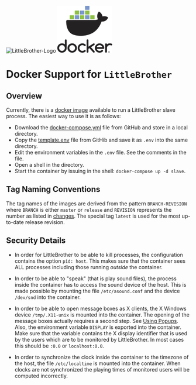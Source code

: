 ![LittleBrother-Logo](little_brother/static/icons/icon_baby-panda_128x128.png)
![LittleBrother-Logo](little_brother/static/icons/docker_logo_128x128.png)

# Docker Support for `LittleBrother`

## Overview

Currently, there is a [docker image](https://hub.docker.com/repository/docker/marcusrickert/little-brother-slave) 
available to run a LittleBrother slave process. The easiest way to use it is as follows:
 
*   Download the [docker-compose.yml](docker/docker-compose.yml) file from GitHub and store in a local directory.
*   Copy the [template.env](docker/template.env) file from GitHib and save it as `.env` into the same directory.
*   Edit the environment variables in the `.env` file. See the comments in the file.
*   Open a shell in the directory.
*   Start the container by issuing in the shell: `docker-compose up -d slave`. 

## Tag Naming Conventions

The tag names of the images are derived from the pattern `BRANCH-REVISION` where `BRANCH` is either `master` or
`release` and `REVISION` represents the number as listed in [changes](CHANGES.md). The special tag `latest` is used
for the most up-to-date release revision.

## Security Details

*   In order for LittleBrother to be able to kill processes, the configuration contains the option `pid: host`. 
This makes sure that the container sees ALL processes including those running *outside* the container. 

*   In order to be able to "speak" (that is play sound files), the process inside the container has to access the sound
device of the host. This is made possible by mounting the file `/etc/asound.conf` and the device `/dev/snd` 
into the container.

*   In order to be able to open message boxes as X clients, the X Windows device `/tmp/.X11-unix` is mounted into the 
container. The opening of the message boxes actually requires a second step. See [Using Popups](README.md#using-popups). 
Also, the environment variable `DISPLAY` is exported into the container. Make sure that the variable contains the 
X display identifier that is used by the users which are to be monitored by LittleBrother. In most cases this 
should be `:0.0` or `localhost:0.0`.

*   In order to synchronize the clock inside the container to the timezone of the host, the file `/etc/localtime`
is mounted into the container. When clocks are not synchronized the playing times of monitored users will be computed
incorrectly.
